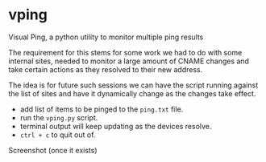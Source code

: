 # vping
Visual Ping, a python utility to monitor multiple ping results

The requirement for this stems for some work we had to do with some internal sites, needed to monitor a large amount of CNAME changes and take certain actions as they resolved to their new address.

The idea is for future such sessions we can have the script running against the list of sites and have it dynamically change as the changes take effect.

* add list of items to be pinged to the `ping.txt` file.
* run the `vping.py` script.
* terminal output will keep updating as the devices resolve.
* `ctrl + c` to quit out of.


Screenshot (once it exists)
